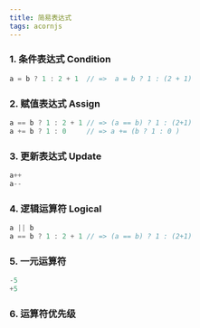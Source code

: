 ```yaml
---
title: 简易表达式
tags: acornjs
---
```


### 1. 条件表达式 Condition

```javascript
a = b ? 1 : 2 + 1  // =>  a = b ? 1 : (2 + 1)
```

### 2. 赋值表达式 Assign

```javascript
a == b ? 1 : 2 + 1 // => (a == b) ? 1 : (2+1)
a += b ? 1 : 0     // => a += (b ? 1 : 0 )
```

### 3. 更新表达式 Update

```javascript
a++
a--
```

### 4. 逻辑运算符 Logical

```javascript
a || b
a == b ? 1 : 2 + 1 // => (a == b) ? 1 : (2+1)
```

### 5. 一元运算符

```javascript
-5
+5
```

### 6. 运算符优先级